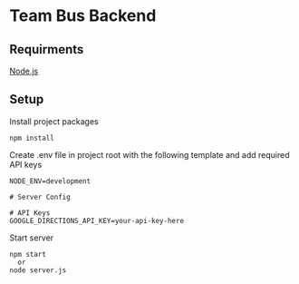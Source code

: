 # Team Bus Backend

## Requirments
[Node.js](https://nodejs.org/)

## Setup

Install project packages
```
npm install
```

Create .env file in project root with the following template and add required API keys
```
NODE_ENV=development

# Server Config

# API Keys
GOOGLE_DIRECTIONS_API_KEY=your-api-key-here
```

Start server 
```
npm start
  or
node server.js
```

